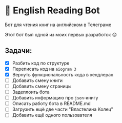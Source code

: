 # 📘 English Reading Bot
Бот для чтения книг на английском в Телеграме

Этот бот был одной из моих первых разработок 😊

## Задачи:
- [x] Разбить код по структуре
- [x] Переписать код на `aiogram 3`
- [x] Вернуть функциональность кода в хендлерах
- [ ] Добавить смену книги
- [ ] Добавить смену страницы
- [ ] Задеплоить бота
- [ ] Добавить информацию про `json`-книгу
- [ ] Описать работу бота в README.md  
- [ ] Загрузить ещё две части "Властелина Колец"
- [ ] Добавить ещё одного пользователя
